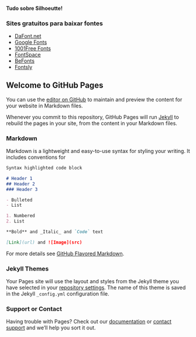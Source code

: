 #### Tudo sobre Silhoeutte!

### Sites gratuitos para baixar fontes

* [DaFont.net](https://www.dafont.com)
* [Google Fonts](https://fonts.google.com/)
* [1001Free Fonts](https://www.1001freefonts.com)
* [FontSpace](https://www.fontspace.com)
* [BeFonts](https://befonts.com)
* [Fontsly](https://fontsly.com)

## Welcome to GitHub Pages

You can use the [editor on GitHub](https://github.com/norbertojr/norbertojr.github.io/edit/master/index.md) to maintain and preview the content for your website in Markdown files.

Whenever you commit to this repository, GitHub Pages will run [Jekyll](https://jekyllrb.com/) to rebuild the pages in your site, from the content in your Markdown files.

### Markdown

Markdown is a lightweight and easy-to-use syntax for styling your writing. It includes conventions for

```markdown
Syntax highlighted code block

# Header 1
## Header 2
### Header 3

- Bulleted
- List

1. Numbered
2. List

**Bold** and _Italic_ and `Code` text

[Link](url) and ![Image](src)
```

For more details see [GitHub Flavored Markdown](https://guides.github.com/features/mastering-markdown/).

### Jekyll Themes

Your Pages site will use the layout and styles from the Jekyll theme you have selected in your [repository settings](https://github.com/norbertojr/norbertojr.github.io/settings). The name of this theme is saved in the Jekyll `_config.yml` configuration file.

### Support or Contact

Having trouble with Pages? Check out our [documentation](https://docs.github.com/categories/github-pages-basics/) or [contact support](https://github.com/contact) and we’ll help you sort it out.
